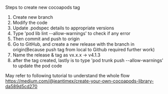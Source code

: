 Steps to create new cocoapods tag
1. Create new branch
2. Modify the code
3. Update .podspec details to appropriate versions
4. Type 'pod lib lint --allow-warnings' to check if any error
5. Then commit and push to origin
6. Go to GitHub, and create a new release with the branch in origin(Because push tag from local to Github required further work)
7. Name the release & tag as vx.x.x -> v4.1.3
8. after the tag created, lastly is to type 'pod trunk push --allow-warnings' to update the pod code


May refer to following tutorial to understand the whole flow
https://medium.com/@jeantimex/create-your-own-cocoapods-library-da589d5cd270
